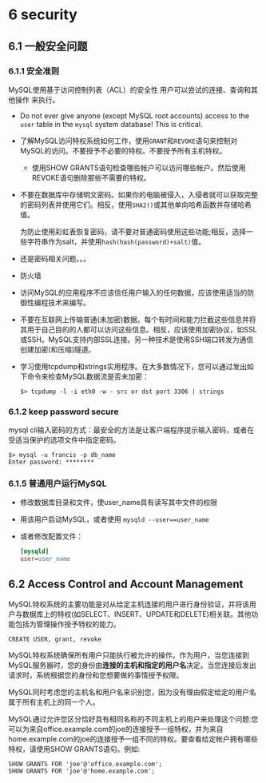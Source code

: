 # 6 security

## 6.1 一般安全问题

### 6.1.1 安全准则

MySQL使用基于访问控制列表（ACL）的安全性 用户可以尝试的连接、查询和其他操作 来执行。

- Do not ever give anyone (except MySQL root accounts) access to the `user` table in the `mysql` system database! This is critical.

- 了解MySQL访问特权系统如何工作，使用`GRANT`和`REVOKE`语句来控制对MySQL的访问。不要授予不必要的特权。不要授予所有主机特权。

  - 使用SHOW GRANTS语句检查哪些帐户可以访问哪些帐户。然后使用REVOKE语句删除那些不需要的特权。

- 不要在数据库中存储明文密码。如果你的电脑被侵入，入侵者就可以获取完整的密码列表并使用它们。相反，使用`SHA2()`或其他单向哈希函数并存储哈希值。

  为防止使用彩虹表恢复密码，请不要对普通密码使用这些功能;相反，选择一些字符串作为salt，并使用`hash(hash(password)+salt)`值。

- 还是密码相关问题。。。

- 防火墙

- 访问MySQL的应用程序不应该信任用户输入的任何数据，应该使用适当的防御性编程技术来编写。

- 不要在互联网上传输普通(未加密)数据。每个有时间和能力拦截这些信息并将其用于自己目的的人都可以访问这些信息。相反，应该使用加密协议，如SSL或SSH。MySQL支持内部SSL连接。另一种技术是使用SSH端口转发为通信创建加密(和压缩)隧道。

- 学习使用tcpdump和strings实用程序。在大多数情况下，您可以通过发出如下命令来检查MySQL数据流是否未加密：

  ```shell
  $> tcpdump -l -i eth0 -w - src or dst port 3306 | strings
  ```

### 6.1.2 keep password secure

mysql cli输入密码的方式：最安全的方法是让客户端程序提示输入密码，或者在受适当保护的选项文件中指定密码。

```
$> mysql -u francis -p db_name
Enter password: ********
```

### 6.1.5 普通用户运行MySQL

- 修改数据库目录和文件，使user_name具有读写其中文件的权限

- 用该用户启动MySQL，或者使用 `mysqld --user==user_name`

- 或者修改配置文件：

  ```ini
  [mysqld]
  user=user_name
  ```

## 6.2 Access Control and Account Management

MySQL特权系统的主要功能是对从给定主机连接的用户进行身份验证，并将该用户与数据库上的特权(如SELECT、INSERT、UPDATE和DELETE)相关联。其他功能包括为管理操作授予特权的能力。

```
CREATE USER, grant, revoke
```

MySQL特权系统确保所有用户只能执行被允许的操作。作为用户，当您连接到MySQL服务器时，您的身份由**连接的主机和指定的用户名**决定。当您连接后发出请求时，系统根据您的身份和您想要做的事情授予权限。

MySQL同时考虑您的主机名和用户名来识别您，因为没有理由假定给定的用户名属于所有主机上的同一个人。

MySQL通过允许您区分恰好具有相同名称的不同主机上的用户来处理这个问题:您可以为来自office.example.com的joe的连接授予一组特权，并为来自home.example.com的joe的连接授予一组不同的特权。要查看给定帐户拥有哪些特权，请使用SHOW GRANTS语句。例如:

```mysql
SHOW GRANTS FOR 'joe'@'office.example.com';
SHOW GRANTS FOR 'joe'@'home.example.com';
```



